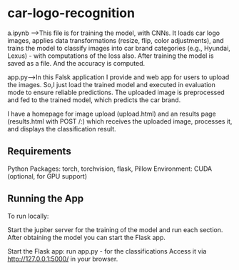 # car-logo-recognition

a.ipynb -->This file is for training the model, with CNNs.
It loads car logo images, applies data transformations (resize, flip, color adjustments), 
and trains the model to classify images into car brand categories (e.g., Hyundai, Lexus) - with computations of the loss also.
After training the model is saved as a file. And the accuracy is computed.

app.py-->In this Falsk application I provide and web app for users to upload the images. 
So,I just load the trained model and executed in evaluation mode to ensure reliable predictions. 
The uploaded image is preprocessed and fed to the trained model, which predicts the car brand. 

I have a homepage for image upload (upload.html) and an results page (results.html with POST /:) which receives the uploaded image, processes it, and 
displays the classification result.


## Requirements
Python Packages: torch, torchvision, flask, Pillow
Environment: CUDA (optional, for GPU support)

## Running the App
To run locally:

Start the jupiter server for the training of the model and run each section.
After obtaining the model you can start the Flask app.

Start the Flask app: run app.py - for the classifications
Access it via http://127.0.0.1:5000/ in your browser.
